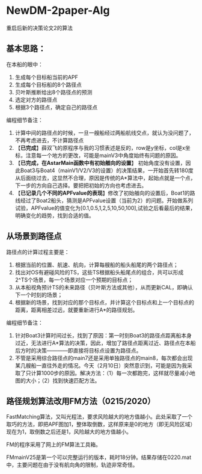 # NewDM-2paper-Alg
重启后新的决策论文2的算法
## 基本思路：
在本船的眼中：

1. 生成每个目标船当前的APF
2. 生成每个目标船的8个路径点
3. 贝叶斯推断给出8个路径点的预测
4. 选定对方的路径点
5. 根据3个路径点，确定自己的路径点

编程细节备注：

1. 计算中间的路径点的时候，一旦一艘船经过两船航线交点，就认为没问题了，不再考虑进去，不计算路径点
2. 【**已完成**】薛双飞的原程序与我的习惯表述是反的，row是y坐标，col是x坐标，注意每一个地方的更改，可能是mainV3中角度始终有问题的原因。
3. 【**已完成，在AstarMain函数中有初始艏向的设置**】 初始角度没有设置，因此Boat3与Boat4（mainV1/V2/V3的设置）的决策结果，一开始首先转180度从后面绕过去，这显然不合理，原因是传统的A\*算法中，起始点就是一个点，下一步的方向自己选择。要把把初始的方向也考虑进去。
4. 【**已记录几个不同的APFvalue的表现**】修改了初始艏向的设置后，Boat1的路线经过了Boat2船头，猜测是APFvalue设置（当前为2）的问题。开始做系列试验，APFvalue的值变化为\[0.1,0.5,1,2,5,10,50,100\],试验之后看最后的结果，明确变化的趋势，找到合适的值。

## 从场景到路径点
路径点的计算过程主要是：
1. 根据当前的位置、航速、航向，计算每艘船的船头船尾的两个路径点；
2. 找出对OS有避碰风险的TS，这些TS根据船头船尾点的组合，共可以形成2^TS个场景，每一个场景对应一个预期的目标点；
3. 从本船视角预计TS的未来路径（贝叶斯方法或其他），从而更新CAL，即确认下一个时刻的场景；
4. 根据新的场景，找到对应的那个目标点，并计算这个目标点和上一个目标点的距离，距离相差过远，就要重新进行A\*的路径规划。

编程细节备注：

1. 针对Boat3计算时间过长，找到了原因：第一时刻Boat3的路径点距离船本身过近，无法进行A\*算法的决策，因此，增加了路径点距离过近、路径点在本船后方时的决策————即直接将目标点设置为路径点。
2. 不管是采用综合路径点的main7还是采用单独路径点的main8，每次都会出现某几艘船一直往外走的情况。今天（2月10日）突然意识到，可能是因为我采取了只计算1000步的原因。解决方法：（1）每一次都跑完，这样就尽量减小地图的大小；（2）找到快速匹配方法。

## 路径规划算法改用FM方法（0215/2020）
FastMatching算法，又叫光程法，要求风险越大的地方值越小。此处采取了一个取巧的方法，即把APF图加1，整体取倒数，这样原来是0的地方（即无风险区域）现在为1，取倒数之后还是1，风险越大的地方值越小。

FM的程序采用了网上的FM算法工具箱。

FMmainV25是第一个可以完整运行的版本，耗时18分钟。结果存储在0220.mat中，主要问题在由于没有航向角的限制，轨迹非常奇怪。
